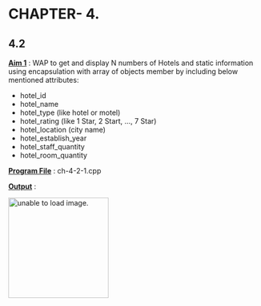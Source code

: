 # CHAPTER- 4.

## 4.2

<u>**Aim 1**</u> : WAP to get and display N numbers of Hotels and static information using encapsulation with array of objects member  by including below mentioned attributes:
- hotel_id
- hotel_name
- hotel_type (like hotel or motel)
- hotel_rating (like 1 Star, 2 Start, ..., 7 Star)
- hotel_location (city name)
- hotel_establish_year
- hotel_staff_quantity
- hotel_room_quantity

<u>**Program File**</u> : ch-4-2-1.cpp

<u>**Output**</u> :

<img src="https://github.com/jb-jaydeep/Cpp/blob/main/chapter-4/ch-4-2/Image/ch-5-2-1.png" height = "200px" alt = "unable to load image.">
